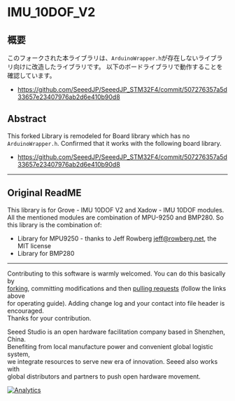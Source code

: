 # IMU_10DOF_V2

## 概要

このフォークされた本ライブラリは、`ArduinoWrapper.h`が存在しないライブラリ向けに改造したライブラリです。
以下のボードライブラリで動作することを確認しています。
- https://github.com/SeeedJP/SeeedJP_STM32F4/commit/507276357a5d33657e23407976ab2d6e410b90d8

## Abstract

This forked Library is remodeled for Board library which has no `ArduinoWrapper.h`.
Confirmed that it works with the following board library.
- https://github.com/SeeedJP/SeeedJP_STM32F4/commit/507276357a5d33657e23407976ab2d6e410b90d8

----

## Original ReadME

This library is for Grove - IMU 10DOF V2 and Xadow - IMU 10DOF modules. All the mentioned modules are combination of MPU-9250 and BMP280. So this library is the combination of:

* Library for MPU9250 - thanks to Jeff Rowberg <jeff@rowberg.net>, the MIT license
* Library for BMP280


----

Contributing to this software is warmly welcomed. You can do this basically by<br>
[forking](https://help.github.com/articles/fork-a-repo), committing modifications and then [pulling requests](https://help.github.com/articles/using-pull-requests) (follow the links above<br>
for operating guide). Adding change log and your contact into file header is encouraged.<br>
Thanks for your contribution.

Seeed Studio is an open hardware facilitation company based in Shenzhen, China. <br>
Benefiting from local manufacture power and convenient global logistic system, <br>
we integrate resources to serve new era of innovation. Seeed also works with <br>
global distributors and partners to push open hardware movement.<br>



[![Analytics](https://ga-beacon.appspot.com/UA-46589105-3/IMU_10DOF)](https://github.com/igrigorik/ga-beacon)
